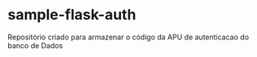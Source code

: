 # sample-flask-auth

Repositório criado para armazenar o código da APU de autenticacao do banco de Dados
